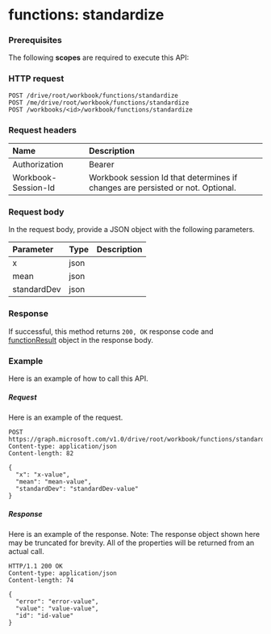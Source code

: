 # functions: standardize


### Prerequisites
The following **scopes** are required to execute this API: 
### HTTP request
<!-- { "blockType": "ignored" } -->
```http
POST /drive/root/workbook/functions/standardize
POST /me/drive/root/workbook/functions/standardize
POST /workbooks/<id>/workbook/functions/standardize

```
### Request headers
| Name       | Description|
|:---------------|:----------|
| Authorization  | Bearer <code>|
| Workbook-Session-Id  | Workbook session Id that determines if changes are persisted or not. Optional.|

### Request body
In the request body, provide a JSON object with the following parameters.

| Parameter	   | Type	|Description|
|:---------------|:--------|:----------|
|x|json||
|mean|json||
|standardDev|json||

### Response
If successful, this method returns `200, OK` response code and [functionResult](../resources/functionresult.md) object in the response body.

### Example
Here is an example of how to call this API.
##### Request
Here is an example of the request.
<!-- {
  "blockType": "request",
  "name": "functions_standardize"
}-->
```http
POST https://graph.microsoft.com/v1.0/drive/root/workbook/functions/standardize
Content-type: application/json
Content-length: 82

{
  "x": "x-value",
  "mean": "mean-value",
  "standardDev": "standardDev-value"
}
```

##### Response
Here is an example of the response. Note: The response object shown here may be truncated for brevity. All of the properties will be returned from an actual call.
<!-- {
  "blockType": "response",
  "truncated": true,
  "@odata.type": "microsoft.graph.functionResult"
} -->
```http
HTTP/1.1 200 OK
Content-type: application/json
Content-length: 74

{
  "error": "error-value",
  "value": "value-value",
  "id": "id-value"
}
```

<!-- uuid: 8fcb5dbc-d5aa-4681-8e31-b001d5168d79
2015-10-25 14:57:30 UTC -->
<!-- {
  "type": "#page.annotation",
  "description": "functions: standardize",
  "keywords": "",
  "section": "documentation",
  "tocPath": ""
}-->